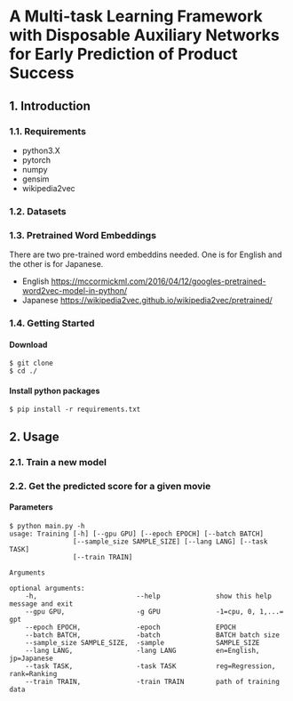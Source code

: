 # A Multi-task Learning Framework with Disposable Auxiliary Networks for Early Prediction of Product Success
## 1. Introduction

### 1.1. Requirements
- python3.X
- pytorch
- numpy
- gensim
- wikipedia2vec

### 1.2. Datasets
### 1.3. Pretrained Word Embeddings
There are two pre-trained word embeddins needed. One is for English and the other is for Japanese.

- English
https://mccormickml.com/2016/04/12/googles-pretrained-word2vec-model-in-python/
- Japanese
https://wikipedia2vec.github.io/wikipedia2vec/pretrained/

### 1.4. Getting Started
#### Download
```
$ git clone
$ cd ./
```

#### Install python packages
```
$ pip install -r requirements.txt
```

## 2. Usage

### 2.1. Train a new model

### 2.2. Get the predicted score for a given movie

#### Parameters
```
$ python main.py -h
usage: Training [-h] [--gpu GPU] [--epoch EPOCH] [--batch BATCH]
                [--sample_size SAMPLE_SIZE] [--lang LANG] [--task TASK]
				[--train TRAIN]

Arguments

optional arguments:
	-h,							--help				show this help message and exit
	--gpu GPU,					-g GPU				-1=cpu, 0, 1,...= gpt
	--epoch EPOCH,				-epoch				EPOCH
	--batch BATCH,				-batch				BATCH batch size
	--sample_size SAMPLE_SIZE,	-sample				SAMPLE_SIZE
	--lang LANG,				-lang LANG			en=English, jp=Japanese
	--task TASK,				-task TASK			reg=Regression, rank=Ranking
	--train TRAIN,				-train TRAIN		path of training data
```
